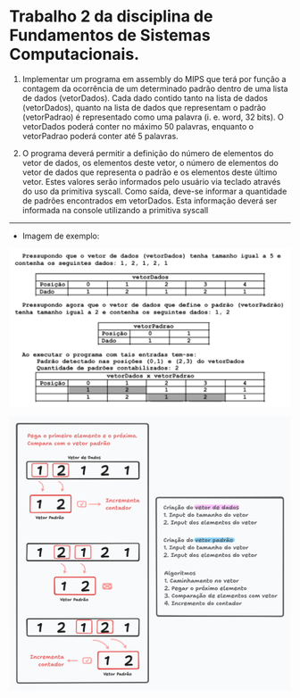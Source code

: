 # Trabalho 2 da disciplina de Fundamentos de Sistemas Computacionais.

1. Implementar um programa em assembly do MIPS que terá por função a contagem da ocorrência de um determinado padrão dentro de uma lista de dados (vetorDados). Cada dado contido tanto na lista de dados (vetorDados), quanto na lista de dados que representam o padrão (vetorPadrao) é representado como uma palavra (i. e. word, 32 bits). O vetorDados poderá conter no máximo 50 palavras, enquanto o vetorPadrao poderá conter até 5 palavras.

2. O programa deverá permitir a definição do número de elementos do vetor de dados, os elementos deste vetor, o número de elementos do vetor de dados que representa o padrão e os elementos deste último vetor. Estes valores serão informados pelo usuário via teclado através do uso da primitiva syscall. Como saída, deve-se informar a quantidade de padrões encontrados em vetorDados. Esta informação deverá ser informada na console utilizando a primitiva syscall

---

- Imagem de exemplo:

![Exemplo de Utilização](img/image.png)

![Exemplo de Utilização](img/diagrama.png)